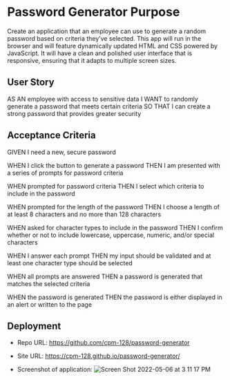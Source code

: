 # Password Generator Purpose
Create an application that an employee can use to generate a random password based on criteria they’ve selected. This app will run in the browser and will feature dynamically updated HTML and CSS powered by JavaScript. It will have a clean and polished user interface that is responsive, ensuring that it adapts to multiple screen sizes.
## User Story
AS AN employee with access to sensitive data
I WANT to randomly generate a password that meets certain criteria
SO THAT I can create a strong password that provides greater security

## Acceptance Criteria
GIVEN I need a new, secure password

WHEN I click the button to generate a password
THEN I am presented with a series of prompts for password criteria

WHEN prompted for password criteria
THEN I select which criteria to include in the password

WHEN prompted for the length of the password
THEN I choose a length of at least 8 characters and no more than 128 characters

WHEN asked for character types to include in the password
THEN I confirm whether or not to include lowercase, uppercase, numeric, and/or special characters

WHEN I answer each prompt
THEN my input should be validated and at least one character type should be selected

WHEN all prompts are answered
THEN a password is generated that matches the selected criteria

WHEN the password is generated
THEN the password is either displayed in an alert or written to the page

## Deployment
- Repo URL: https://github.com/cpm-128/password-generator

- Site URL: https://cpm-128.github.io/password-generator/

- Screenshot of application:
![Screen Shot 2022-05-06 at 3 11 17 PM](https://user-images.githubusercontent.com/101371032/167202735-b97df72b-1f48-4e04-95c1-aabfb3a54443.png)
